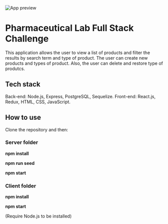 <img src="https://digitalstudio.com.ar/docs/mbsoft-challenge-app-preview.jpg" alt="App preview" />

# Pharmaceutical Lab Full Stack Challenge

This application allows the user to view a list of products and filter the results by search term and type of product. The user can create new products and types of product. Also, the user can delete and restore type of produtcs.

## Tech stack

Back-end: Node.js, Express, PostgreSQL, Sequelize.
Front-end: React.js, Redux, HTML, CSS, JavaScript.

## How to use

Clone the repository and then:

### Server folder

**npm install**

**npm run seed**

**npm start**

### Client folder

**npm install**

**npm start**

(Require Node.js to be installed)
